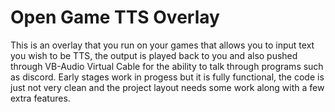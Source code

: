 # Open Game TTS Overlay

This is an overlay that you run on your games that allows you to input text you wish to be TTS, the output is played back to you and also pushed through VB-Audio Virtual Cable for the ability to talk through programs such as discord.
Early stages work in progess but it is fully functional, the code is just not very clean and the project layout needs some work along with a few extra features.
